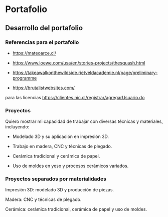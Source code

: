 # Portafolio

## Desarrollo del portafolio

### Referencias para el portafolio

- https://mateoarce.cl/

- https://www.loewe.com/usa/en/stories-projects/thesquash.html

- https://takeawalkonthewildside.rietveldacademie.nl/page/preliminary-programme

- https://brutalistwebsites.com/

para las licencias https://clientes.nic.cl/registrar/agregarUsuario.do

### Proyectos

Quiero mostrar mi capacidad de trabajar con diversas técnicas y materiales, incluyendo:

- Modelado 3D y su aplicación en impresión 3D.

- Trabajo en madera, CNC y técnicas de plegado.

- Cerámica tradicional y cerámica de papel.

- Uso de moldes en yeso y procesos cerámicos variados.

### Proyectos separados por materialidades

Impresión 3D: modelado 3D y producción de piezas.

Madera: CNC y técnicas de plegado.

Cerámica: cerámica tradicional, cerámica de papel y uso de moldes.

